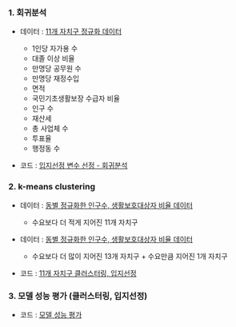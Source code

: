 ### 1. 회귀분석
- 데이터 : [11개 자치구 정규화 데이터](https://github.com/ChanNyoungLee/public_sports_facility_project/blob/master/Modeling/11%EA%B0%9C%20%EC%9E%90%EC%B9%98%EA%B5%AC%20%EC%A0%95%EA%B7%9C%ED%99%94%20%EB%8D%B0%EC%9D%B4%ED%84%B0.zip)
  - 1인당 자가용 수
  - 대졸 이상 비율
  - 만명당 공무원 수
  - 만명당 재정수입
  - 면적
  - 국민기초생활보장 수급자 비율
  - 인구 수
  - 재산세
  - 총 사업체 수
  - 투표율
  - 행정동 수
  
- 코드 : [입지선정 변수 선정 - 회귀분석](https://github.com/ChanNyoungLee/public_sports_facility_project/blob/master/Modeling/%ED%9A%8C%EA%B7%80%EB%B6%84%EC%84%9D.ipynb)


### 2. k-means clustering
- 데이터 : [동별 정규화한 인구수, 생활보호대상자 비율 데이터](https://github.com/ChanNyoungLee/public_sports_facility_project/blob/master/Modeling/11%EA%B0%9C%20%EC%9E%90%EC%B9%98%EA%B5%AC%20%EB%8F%99%EB%B3%84%20%EC%A0%95%EA%B7%9C%ED%99%94%ED%95%9C%20%EC%9D%B8%EA%B5%AC%EC%88%98%2C%20%EC%83%9D%ED%99%9C%EB%B3%B4%ED%98%B8%EB%8C%80%EC%83%81%EC%9E%90%20%EB%B9%84%EC%9C%A8%20%EB%8D%B0%EC%9D%B4%ED%84%B0.zip)
  - 수요보다 더 적게 지어진 11개 자치구
 
- 데이터 : [동별 정규화한 인구수, 생활보호대상자 비율 데이터](https://github.com/ChanNyoungLee/public_sports_facility_project/blob/master/Modeling/14%EA%B0%9C%20%EC%9E%90%EC%B9%98%EA%B5%AC%20%EB%8F%99%EB%B3%84%20%EC%A0%95%EA%B7%9C%ED%99%94%ED%95%9C%20%EC%9D%B8%EA%B5%AC%EC%88%98%2C%20%EC%83%9D%ED%99%9C%EB%B3%B4%ED%98%B8%EB%8C%80%EC%83%81%EC%9E%90%20%EB%B9%84%EC%9C%A8%20%EB%8D%B0%EC%9D%B4%ED%84%B0.zip)
  - 수요보다 더 많이 지어진 13개 자치구 + 수요만큼 지어진 1개 자치구  
  
- 코드 : [11개 자치구 클러스터링, 입지선정](https://github.com/ChanNyoungLee/public_sports_facility_project/blob/master/Modeling/clustering.ipynb)


### 3. 모델 성능 평가 (클러스터링, 입지선정)
- 코드 : [모델 성능 평가](https://github.com/ChanNyoungLee/public_sports_facility_project/blob/master/Modeling/%EB%AA%A8%EB%8D%B8%20%EC%84%B1%EB%8A%A5%20%ED%8F%89%EA%B0%80.ipynb)
 
